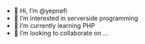 - 👋 Hi, I’m @yepnefi
- 👀 I’m interested in serverside programming
- 🌱 I’m currently learning PHP
- 💞️ I’m looking to collaborate on ...


<!---
yepnefi/yepnefi is a ✨ special ✨ repository because its `README.md` (this file) appears on your GitHub profile.
You can click the Preview link to take a look at your changes.
--->
